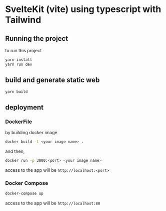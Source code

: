 # SvelteKit (vite) using typescript with Tailwind
## Running the project

to run this project

```bash
yarn install
yarn run dev
```
## build and generate static web

```bash
yarn build
```

## deployment
### DockerFile
by building docker image 
```bash
docker build -t <your image name> . 
``` 
and then, 
```bash
docker run -p 3000:<port> <your image name>
``` 
access to the app will be `http://localhost:<port>`
### Docker Compose
```bash
docker-compose up
```
access to the app will be `http://localhost:80`
